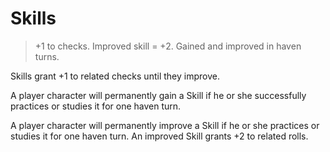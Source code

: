 # Skills

> +1 to checks. Improved skill = +2. Gained and improved in haven turns.

Skills grant +1 to related checks until they improve.

A player character will permanently gain a Skill if he or she successfully practices or studies it for one haven turn.

A player character will permanently improve a Skill if he or she practices or studies it for one haven turn. An improved Skill grants +2 to related rolls.